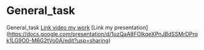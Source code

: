 # General_task
General_task
[Link video my work](https://youtu.be/-faVcqJ5GrA)
[Link my presentation] (https://docs.google.com/presentation/d/1uzQaA8FOlkqeXPnJBdSSMrDPrqk1LG9O0-M6G2tVo0A/edit?usp=sharing)

